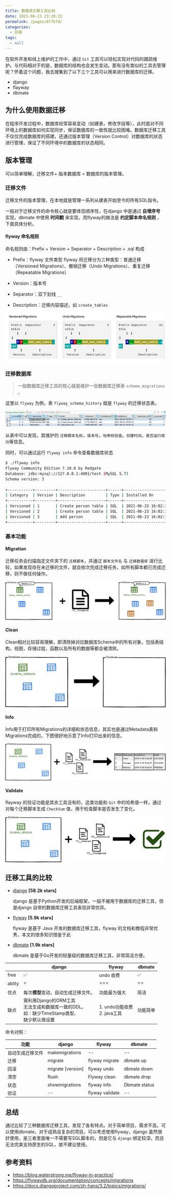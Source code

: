 ```yaml
---
title: 数据库迁移工具比较
date: 2021-06-23 23:20:22
permalink: /pages/8f7b7d/
categories: 
  - 后端
tags: 
  - null
---
```


在软件开发和线上维护的工作中，通过 `Git` 工具可以轻松实现对代码的跟踪维护。与代码相对于的是，数据库的结构也会发生变动。那有没有类似的工具去管理呢？怀着这个问题，我去搜集到了以下三个工具可以用来进行数据库的迁移。

- django
- flayway
- dbmate

<!--more-->

## 为什么使用数据迁移

在程序开发过程中，数据库经常容易变动（如建表，修改字段等），此时面对不同环境上的数据库如何实现同步，保证数据库的一致性就比较困难。数据库迁移工具不仅仅完成数据库的搭建，还通过版本管理（Version Control）对数据库的状态进行管理，保证了不同环境中的数据库的状态相同。

## 版本管理

可以简单理解，迁移文件+ 版本数据库 = 数据库的版本管理。

### 迁移文件

迁移文件的版本管理，在本地就是管理一系列从建表开始至今的所有SQL指令。

一般对于迁移文件的命令核心就是要体现顺序性，在django 中是通过 **自增序号** 实现，dbmate 中使用 **时间戳** 来实现，而flyway的做法是 **约定脚本命名规则** ，下面具体分析。

#### flyway 命名规则

命名规则由：Prefix + Version + Separator + Description + .sql 构成

- Prefix：flyway 文件类型
  flyway 将迁移分为三种类型：普通迁移（Versioned Migrations）、撤销迁移（Undo Migrations）、重复迁移（Repeatable Migrations）

- Version：版本号
- Separator：双下划线 `__`
- Description：迁移内容描述，如 `create_tables`

![image-20210624002644164](./assets/img/image-20210624002644164-4465606-4519505.png)



### 迁移数据库

> 一般数据库迁移工具的核心就是维护一张数据库迁移表 `scheme_migrations` 。

这里以 `flyway` 为例，表 `flyway_schema_history` 就是 `flyway` 的迁移状态表。

![image-20210624000448202](./assets/img/image-20210624000448202.png)

从表中可以发现，其维护的 `迁移脚本名称`，`版本号`，`哈希校验值`，`创建时间`，`是否运行成功`等信息。

同时，可以通过运行 `flyway info` 命令查看数据库状态

```bash
$ ./flyway info
Flyway Community Edition 7.10.0 by Redgate
Database: jdbc:mysql://127.0.0.1:4001/test (MySQL 5.7)
Schema version: 3

+-----------+---------+---------------------+------+---------------------+---------+
| Category  | Version | Description         | Type | Installed On        | State   |
+-----------+---------+---------------------+------+---------------------+---------+
| Versioned | 1       | Create person table | SQL  | 2021-06-23 16:02:14 | Success |
| Versioned | 2       | Create person table | SQL  | 2021-06-23 16:02:14 | Success |
| Versioned | 3       | Add person          | SQL  | 2021-06-23 16:02:15 | Success |
+-----------+---------+---------------------+------+---------------------+---------+
```

### 基本功能

####  Migration

迁移任务会扫描指定文件夹下的 `迁移脚本`，并通过 `脚本文件名` 与 `迁移数据库` 进行比较，如果发现存在未迁移的文件，就会依次完成迁移任务，如所有脚本都已完成迁移，则不做任何操作。

<img src="./assets/img/command-migrate.png" alt="Migrate" style="zoom: 67%;" />

#### Clean

Clean相对比较容易理解，即清除掉对应数据库Schema中的所有对象，包括表结构，视图，存储过程，函数以及所有的数据等都会被清除。

<img src="./assets/img/command_clean.png" alt="img" style="zoom:67%;" />



#### Info

Info用于打印所有Migrations的详细和状态信息，其实也是通过Metadata表和Migrations完成的，下图很好地示意了Info打印出来的信息。

<img src="./assets/img/command_info.png" alt="img" style="zoom:67%;" />



#### Validate

flayway 的验证功能是其余工具没有的，这类功能和 `Git` 中的哈希值一样，通过对每个迁移脚本生成 `CheckSum` 值，用于检查脚本是否发生了变化。

<img src="./assets/img/command_validate.png" alt="img" style="zoom:67%;" />

## 迁移工具的比较

- [django](https://github.com/django/django) **[58.2k stars]**

  django 是基于Python开发的后端框架，一般不被用于数据库的迁移工具，但是django 自带的数据库迁移工具表现非常优异。

- [flyway](https://github.com/flyway/flyway) **[5.9k stars]**

  flyway 是基于 Java 开发的数据库迁移工具，flyway 的文档和教程非常优秀，本文的很多知识借鉴于此

- [dbmate](https://github.com/amacneil/dbmate) **[1.9k stars]**

  dbmate 是基于Go开发的轻量级的数据库迁移工具，非常简洁方便。

|        | django                                                       | flyway                           | dbmate   |
| ------ | ------------------------------------------------------------ | -------------------------------- | -------- |
| free   | ✅                                                            | undo 收费                        | ✅        |
| ablity | ⭐️                                                            | ⭐️⭐️⭐️                              | ⭐️⭐️       |
| 优点   | 每次**模型**变动，自动生成迁移文件。                         | 功能最为强大                     | 简洁     |
| 缺点   | 需利用Django的ORM工具<br />无法生成和数据库一致的DDL。<br />如：缺少TimeStamp类型、<br />缺少默认值设置 | 1. undo功能收费<br />2. java工具 | 功能简单 |

命令对照：

| 功能             | django            | flyway          | dbmate        |
| ---------------- | ----------------- | --------------- | ------------- |
| 自动生成迁移文件 | makemigrations    | --              | --            |
| 迁移             | migrate           | flyway migrate  | dbmate up     |
| 回滚             | migrate [version] | flyway undo     | dbmate down   |
| 清空             | flush             | Flyway clean    | dbmate drop   |
| 状态             | showmigrations    | flyway info     | Dbmate status |
| 验证             | --                | flyway validate | --            |

## 总结

通过比较了三种数据库迁移工具，发现了各有特点。对于简单项目，需求不高，可以使用dbmate，对于成熟且复杂的项目，可以考虑使用flyway，django 虽然很好使用，是三者里面唯一不需要写SQL脚本的，但是它与 `django` 绑定较深，而且无法完美支持原生的SQL，故不建议使用。

## 参考资料

- https://blog.waterstrong.me/flyway-in-practice/
- https://flywaydb.org/documentation/concepts/migrations
- https://docs.djangoproject.com/zh-hans/3.2/topics/migrations/

